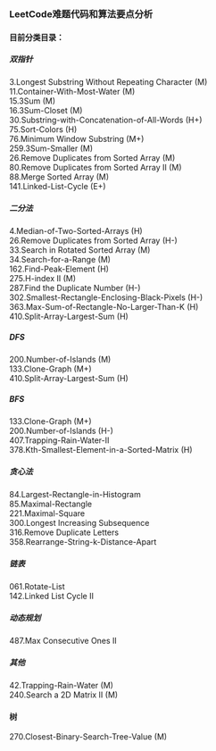 ### LeetCode难题代码和算法要点分析
#### 目前分类目录：
##### 双指针
3.Longest Substring Without Repeating Character (M)  
11.Container-With-Most-Water	(M)  
15.3Sum  (M)  
16.3Sum-Closet (M)  
30.Substring-with-Concatenation-of-All-Words (H+)  
75.Sort-Colors (H)    
76.Minimum Window Substring (M+)    
259.3Sum-Smaller (M)   
26.Remove Duplicates from Sorted Array (M)  
80.Remove Duplicates from Sorted Array II (M)  
88.Merge Sorted Array (M)  
141.Linked-List-Cycle (E+)   

##### 二分法
4.Median-of-Two-Sorted-Arrays	(H)  
26.Remove Duplicates from Sorted Array	(H-)    
33.Search in Rotated Sorted Array (M)    
34.Search-for-a-Range (M)  
162.Find-Peak-Element (H)  
275.H-index II (M)  
287.Find the Duplicate Number (H-)   
302.Smallest-Rectangle-Enclosing-Black-Pixels (H-)  
363.Max-Sum-of-Rectangle-No-Larger-Than-K (H)  
410.Split-Array-Largest-Sum (H)	  

##### DFS
200.Number-of-Islands (M)  
133.Clone-Graph (M+)  
410.Split-Array-Largest-Sum (H)	  

##### BFS
133.Clone-Graph (M+)  
200.Number-of-Islands (H-)  
407.Trapping-Rain-Water-II  
378.Kth-Smallest-Element-in-a-Sorted-Matrix (H) 

##### 贪心法
84.Largest-Rectangle-in-Histogram  
85.Maximal-Rectangle  
221.Maximal-Square  
300.Longest Increasing Subsequence  
316.Remove Duplicate Letters   
358.Rearrange-String-k-Distance-Apart

##### 链表
061.Rotate-List  
142.Linked List Cycle II

##### 动态规划
487.Max Consecutive Ones II 

##### 其他
42.Trapping-Rain-Water (M)  
240.Search a 2D Matrix II (M)  

#### 树
270.Closest-Binary-Search-Tree-Value (M) 
